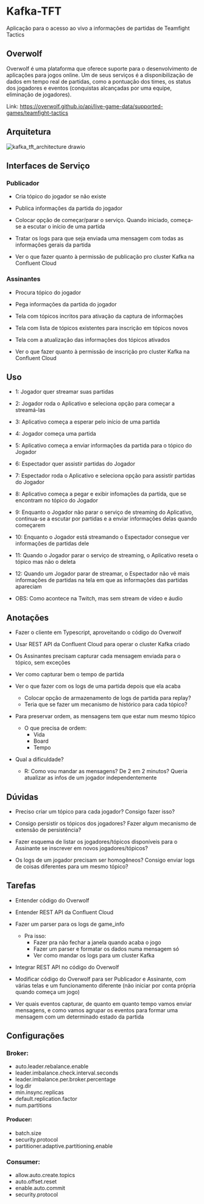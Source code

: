 # Kafka-TFT

Aplicação para o acesso ao vivo a informações de partidas de Teamfight Tactics

## Overwolf

Overwolf é uma plataforma que oferece suporte para o desenvolvimento de aplicações 
para jogos online. Um de seus serviços é a disponibilização de dados em tempo real
de partidas, como a pontuação dos times, os status dos jogadores e eventos (conquistas
alcançadas por uma equipe, eliminação de jogadores).

Link: <https://overwolf.github.io/api/live-game-data/supported-games/teamfight-tactics>

## Arquitetura

![kafka_tft_architecture drawio](https://github.com/RenanGAS/Kafka-TFT/assets/68087317/5c22c9a2-f24d-4158-86b4-b459db0aa19c)

## Interfaces de Serviço

### Publicador

- Cria tópico do jogador se não existe

- Publica informações da partida do jogador

- Colocar opção de começar/parar o serviço. Quando iniciado, começa-se a escutar o início de uma partida

- Tratar os logs para que seja enviada uma mensagem com todas as informações gerais da partida

- Ver o que fazer quanto à permissão de publicação pro cluster Kafka na Confluent Cloud

### Assinantes

- Procura tópico do jogador

- Pega informações da partida do jogador

- Tela com tópicos incritos para ativação da captura de informações

- Tela com lista de tópicos existentes para inscrição em tópicos novos

- Tela com a atualização das informações dos tópicos ativados
 
- Ver o que fazer quanto à permissão de inscrição pro cluster Kafka na Confluent Cloud

## Uso 

- 1: Jogador quer streamar suas partidas 

- 2: Jogador roda o Aplicativo e seleciona opção para começar a streamá-las

- 3: Aplicativo começa a esperar pelo início de uma partida

- 4: Jogador começa uma partida

- 5: Aplicativo começa a enviar informações da partida para o tópico do Jogador

- 6: Espectador quer assistir partidas do Jogador

- 7: Espectador roda o Aplicativo e seleciona opção para assistir partidas do Jogador

- 8: Aplicativo começa a pegar e exibir infomações da partida, que se encontram no tópico do Jogador

- 9: Enquanto o Jogador não parar o serviço de streaming do Aplicativo, continua-se a escutar por partidas e a enviar informações delas quando começarem

- 10: Enquanto o Jogador está streamando o Espectador consegue ver informações de partidas dele

- 11: Quando o Jogador parar o serviço de streaming, o Aplicativo reseta o tópico mas não o deleta

- 12: Quando um Jogador parar de streamar, o Espectador não vê mais informações de partidas na tela em que as informações das partidas apareciam

- OBS: Como acontece na Twitch, mas sem stream de vídeo e áudio

## Anotações

- Fazer o cliente em Typescript, aproveitando o código do Overwolf

- Usar REST API da Confluent Cloud para operar o cluster Kafka criado

- Os Assinantes precisam capturar cada mensagem enviada para o tópico, sem exceções

- Ver como capturar bem o tempo de partida

- Ver o que fazer com os logs de uma partida depois que ela acaba
    - Colocar opção de armazenamento de logs de partida para replay?
    - Teria que se fazer um mecanismo de histórico para cada tópico?

- Para preservar ordem, as mensagens tem que estar num mesmo tópico
    - O que precisa de ordem:
        - Vida
        - Board
        - Tempo

- Qual a dificuldade?
    - R: Como vou mandar as mensagens? De 2 em 2 minutos? Queria atualizar as infos de um jogador independentemente

## Dúvidas

- Preciso criar um tópico para cada jogador? Consigo fazer isso?

- Consigo persistir os tópicos dos jogadores? Fazer algum mecanismo de extensão de persistência?

- Fazer esquema de listar os jogadores/tópicos disponíveis para o Assinante se inscrever em novos jogadores/tópicos?

- Os logs de um jogador precisam ser homogêneos? Consigo enviar logs de coisas diferentes para um mesmo tópico?

## Tarefas

- Entender código do Overwolf

- Entender REST API da Confluent Cloud

- Fazer um parser para os logs de game_info
    - Pra isso:
        - Fazer pra não fechar a janela quando acaba o jogo
        - Fazer um parser e formatar os dados numa mensagem só
        - Ver como mandar os logs para um cluster Kafka

- Integrar REST API no código do Overwolf

- Modificar código do Overwolf para ser Publicador e Assinante, com várias telas e um funcionamento diferente (não iniciar por conta própria quando começa um jogo)

- Ver quais eventos capturar, de quanto em quanto tempo vamos enviar mensagens, e como vamos agrupar os eventos para formar uma mensagem com um determinado estado da partida

## Configurações

### Broker:

- auto.leader.rebalance.enable
- leader.imbalance.check.interval.seconds
- leader.imbalance.per.broker.percentage
- log.dir
- min.insync.replicas
- default.replication.factor
- num.partitions

#### Producer:

- batch.size
- security.protocol
- partitioner.adaptive.partitioning.enable

### Consumer:

- allow.auto.create.topics
- auto.offset.reset
- enable.auto.commit
- security.protocol
